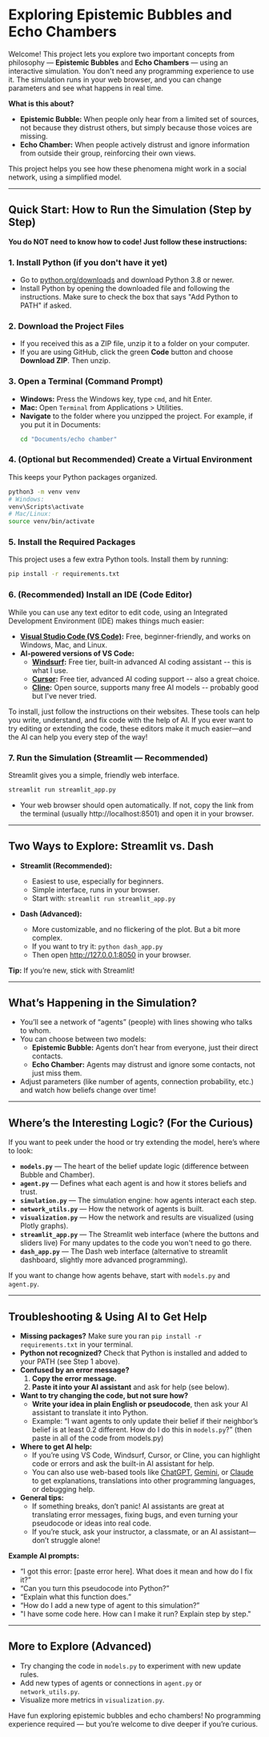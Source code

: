 # Exploring Epistemic Bubbles and Echo Chambers

Welcome! This project lets you explore two important concepts from philosophy — **Epistemic Bubbles** and **Echo Chambers** — using an interactive simulation. You don't need any programming experience to use it. The simulation runs in your web browser, and you can change parameters and see what happens in real time.

**What is this about?**
- **Epistemic Bubble:** When people only hear from a limited set of sources, not because they distrust others, but simply because those voices are missing.
- **Echo Chamber:** When people actively distrust and ignore information from outside their group, reinforcing their own views.

This project helps you see how these phenomena might work in a social network, using a simplified model.

---

## Quick Start: How to Run the Simulation (Step by Step)

**You do NOT need to know how to code! Just follow these instructions:**

### 1. Install Python (if you don't have it yet)
- Go to [python.org/downloads](https://www.python.org/downloads/) and download Python 3.8 or newer.
- Install Python by opening the downloaded file and following the instructions. Make sure to check the box that says "Add Python to PATH" if asked.

### 2. Download the Project Files
- If you received this as a ZIP file, unzip it to a folder on your computer.
- If you are using GitHub, click the green **Code** button and choose **Download ZIP**. Then unzip.

### 3. Open a Terminal (Command Prompt)
- **Windows:** Press the Windows key, type `cmd`, and hit Enter.
- **Mac:** Open `Terminal` from Applications > Utilities.
- **Navigate** to the folder where you unzipped the project. For example, if you put it in Documents:
  ```bash
  cd "Documents/echo chamber"
  ```

### 4. (Optional but Recommended) Create a Virtual Environment
This keeps your Python packages organized.
```bash
python3 -m venv venv
# Windows:
venv\Scripts\activate
# Mac/Linux:
source venv/bin/activate
```

### 5. Install the Required Packages
This project uses a few extra Python tools. Install them by running:
```bash
pip install -r requirements.txt
```

### 6. (Recommended) Install an IDE (Code Editor)
While you can use any text editor to edit code, using an Integrated Development Environment (IDE) makes things much easier:
- **[Visual Studio Code (VS Code)](https://code.visualstudio.com/):** Free, beginner-friendly, and works on Windows, Mac, and Linux.
- **AI-powered versions of VS Code:**
  - **[Windsurf](https://windsurf.ai/):** Free tier, built-in advanced AI coding assistant -- this is what I use.
  - **[Cursor](https://www.cursor.so/):** Free tier, advanced AI coding support -- also a great choice.
  - **[Cline](https://github.com/Clinet/cline):** Open source, supports many free AI models -- probably good but I've never tried.

To install, just follow the instructions on their websites. These tools can help you write, understand, and fix code with the help of AI. If you ever want to try editing or extending the code, these editors make it much easier—and the AI can help you every step of the way!

### 7. Run the Simulation (Streamlit — Recommended)
Streamlit gives you a simple, friendly web interface.
```bash
streamlit run streamlit_app.py
```
- Your web browser should open automatically. If not, copy the link from the terminal (usually http://localhost:8501) and open it in your browser.

---

## Two Ways to Explore: Streamlit vs. Dash

- **Streamlit (Recommended):**
  - Easiest to use, especially for beginners.
  - Simple interface, runs in your browser.
  - Start with: `streamlit run streamlit_app.py`

- **Dash (Advanced):**
  - More customizable, and no flickering of the plot. But a bit more complex.
  - If you want to try it: `python dash_app.py`
  - Then open http://127.0.0.1:8050 in your browser.

**Tip:** If you’re new, stick with Streamlit!

---

## What’s Happening in the Simulation?
- You’ll see a network of “agents” (people) with lines showing who talks to whom.
- You can choose between two models:
  - **Epistemic Bubble:** Agents don’t hear from everyone, just their direct contacts.
  - **Echo Chamber:** Agents may distrust and ignore some contacts, not just miss them.
- Adjust parameters (like number of agents, connection probability, etc.) and watch how beliefs change over time!

---

## Where’s the Interesting Logic? (For the Curious)
If you want to peek under the hood or try extending the model, here’s where to look:

- **`models.py`** — The heart of the belief update logic (difference between Bubble and Chamber).
- **`agent.py`** — Defines what each agent is and how it stores beliefs and trust.
- **`simulation.py`** — The simulation engine: how agents interact each step.
- **`network_utils.py`** — How the network of agents is built.
- **`visualization.py`** — How the network and results are visualized (using Plotly graphs).
- **`streamlit_app.py`** — The Streamlit web interface (where the buttons and sliders live) For many updates to the code  you won't need to go there.
- **`dash_app.py`** — The Dash web interface (alternative to streamlit dashboard, slightly more advanced programming).

If you want to change how agents behave, start with `models.py` and `agent.py`.

---

## Troubleshooting & Using AI to Get Help
- **Missing packages?** Make sure you ran `pip install -r requirements.txt` in your terminal.
- **Python not recognized?** Check that Python is installed and added to your PATH (see Step 1 above).
- **Confused by an error message?**
  1. **Copy the error message.**
  2. **Paste it into your AI assistant** and ask for help (see below).
- **Want to try changing the code, but not sure how?**
  - **Write your idea in plain English or pseudocode**, then ask your AI assistant to translate it into Python.
  - Example: “I want agents to only update their belief if their neighbor’s belief is at least 0.2 different. How do I do this in `models.py`?” (then paste in all of the code from models.py)
- **Where to get AI help:**
  - If you’re using VS Code, Windsurf, Cursor, or Cline, you can highlight code or errors and ask the built-in AI assistant for help.
  - You can also use web-based tools like [ChatGPT](https://chat.openai.com), [Gemini](https://gemini.google.com), or [Claude](https://claude.ai) to get explanations, translations into other programming languages, or debugging help.
- **General tips:**
  - If something breaks, don’t panic! AI assistants are great at translating error messages, fixing bugs, and even turning your pseudocode or ideas into real code.
  - If you’re stuck, ask your instructor, a classmate, or an AI assistant—don’t struggle alone!

**Example AI prompts:**
- “I got this error: [paste error here]. What does it mean and how do I fix it?”
- “Can you turn this pseudocode into Python?”
- “Explain what this function does.”
- “How do I add a new type of agent to this simulation?”
- "I have some code here. How can I make it run? Explain step by step." 

---

## More to Explore (Advanced)
- Try changing the code in `models.py` to experiment with new update rules.
- Add new types of agents or connections in `agent.py` or `network_utils.py`.
- Visualize more metrics in `visualization.py`.

Have fun exploring epistemic bubbles and echo chambers! No programming experience required — but you’re welcome to dive deeper if you’re curious.
